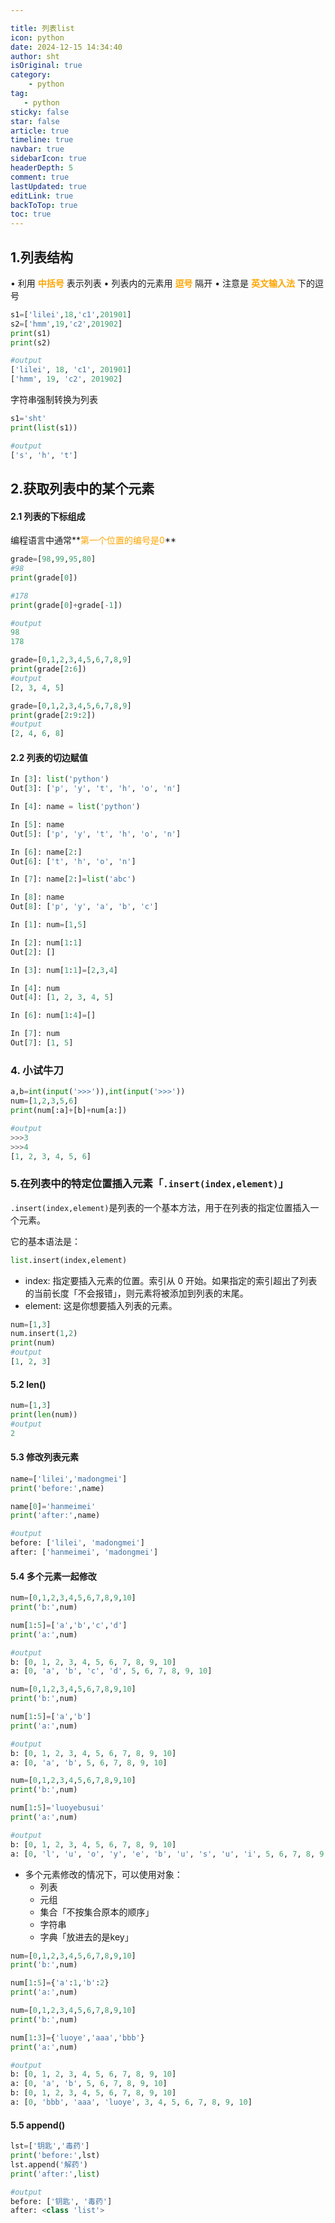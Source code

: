 ```yaml
---

title: 列表list
icon: python
date: 2024-12-15 14:34:40
author: sht
isOriginal: true
category: 
    - python
tag:
   - python
sticky: false
star: false
article: true
timeline: true
navbar: true
sidebarIcon: true
headerDepth: 5
comment: true
lastUpdated: true
editLink: true
backToTop: true
toc: true
---
```


## 1.列表结构
•    利用 **<span style="color:orange">中括号</span>** 表示列表
•    列表内的元素用 **<span style="color:orange">逗号</span>** 隔开
•    注意是 **<span style="color:orange">英文输入法</span>** 下的逗号

```python
s1=['lilei',18,'c1',201901]
s2=['hmm',19,'c2',201902]
print(s1)
print(s2)

#output
['lilei', 18, 'c1', 201901]
['hmm', 19, 'c2', 201902]
```

字符串强制转换为列表

```python
s1='sht'
print(list(s1))

#output
['s', 'h', 't']
```

## 2.获取列表中的某个元素

#### 2.1 列表的下标组成

编程语言中通常**<span style="color:orange">第一个位置的编号是0</span>**



```python
grade=[98,99,95,80]
#98
print(grade[0])

#178
print(grade[0]+grade[-1])

#output
98
178
```

```python
grade=[0,1,2,3,4,5,6,7,8,9]
print(grade[2:6])
#output
[2, 3, 4, 5]
```

```python
grade=[0,1,2,3,4,5,6,7,8,9]
print(grade[2:9:2])
#output
[2, 4, 6, 8]
```

#### 2.2 列表的切边赋值

```python
In [3]: list('python')
Out[3]: ['p', 'y', 't', 'h', 'o', 'n']

In [4]: name = list('python')

In [5]: name
Out[5]: ['p', 'y', 't', 'h', 'o', 'n']

In [6]: name[2:]
Out[6]: ['t', 'h', 'o', 'n']

In [7]: name[2:]=list('abc')

In [8]: name
Out[8]: ['p', 'y', 'a', 'b', 'c']


```

`````python
In [1]: num=[1,5]

In [2]: num[1:1]
Out[2]: []

In [3]: num[1:1]=[2,3,4]

In [4]: num
Out[4]: [1, 2, 3, 4, 5]

In [6]: num[1:4]=[]

In [7]: num
Out[7]: [1, 5]
`````

### 4. 小试牛刀

```python
a,b=int(input('>>>')),int(input('>>>'))
num=[1,2,3,5,6]
print(num[:a]+[b]+num[a:])

#output
>>>3
>>>4
[1, 2, 3, 4, 5, 6]
```

### 5.在列表中的特定位置插入元素「`.insert(index,element)`」

`.insert(index,element)`是列表的一个基本方法，用于在列表的指定位置插入一个元素。

它的基本语法是：

```python
list.insert(index,element)
```

- index: 指定要插入元素的位置。索引从 0 开始。如果指定的索引超出了列表的当前长度「不会报错」，则元素将被添加到列表的末尾。
- element: 这是你想要插入列表的元素。

```python
num=[1,3]
num.insert(1,2)
print(num)
#output
[1, 2, 3]
```

#### 5.2 len()

```python
num=[1,3]
print(len(num))
#output
2
```

#### 5.3 修改列表元素

```python
name=['lilei','madongmei']
print('before:',name)

name[0]='hanmeimei'
print('after:',name)

#output
before: ['lilei', 'madongmei']
after: ['hanmeimei', 'madongmei']
```

#### 5.4 多个元素一起修改

```python
num=[0,1,2,3,4,5,6,7,8,9,10]
print('b:',num)

num[1:5]=['a','b','c','d']
print('a:',num)

#output
b: [0, 1, 2, 3, 4, 5, 6, 7, 8, 9, 10]
a: [0, 'a', 'b', 'c', 'd', 5, 6, 7, 8, 9, 10]
```

```python
num=[0,1,2,3,4,5,6,7,8,9,10]
print('b:',num)

num[1:5]=['a','b']
print('a:',num)

#output
b: [0, 1, 2, 3, 4, 5, 6, 7, 8, 9, 10]
a: [0, 'a', 'b', 5, 6, 7, 8, 9, 10]
```

```python
num=[0,1,2,3,4,5,6,7,8,9,10]
print('b:',num)

num[1:5]='luoyebusui'
print('a:',num)

#output
b: [0, 1, 2, 3, 4, 5, 6, 7, 8, 9, 10]
a: [0, 'l', 'u', 'o', 'y', 'e', 'b', 'u', 's', 'u', 'i', 5, 6, 7, 8, 9, 10]
```

- 多个元素修改的情况下，可以使用对象：
  - 列表
  - 元组
  - 集合「不按集合原本的顺序」
  - 字符串
  - 字典「放进去的是key」

```python
num=[0,1,2,3,4,5,6,7,8,9,10]
print('b:',num)

num[1:5]={'a':1,'b':2}
print('a:',num)

num=[0,1,2,3,4,5,6,7,8,9,10]
print('b:',num)

num[1:3]={'luoye','aaa','bbb'}
print('a:',num)

#output
b: [0, 1, 2, 3, 4, 5, 6, 7, 8, 9, 10]
a: [0, 'a', 'b', 5, 6, 7, 8, 9, 10]
b: [0, 1, 2, 3, 4, 5, 6, 7, 8, 9, 10]
a: [0, 'bbb', 'aaa', 'luoye', 3, 4, 5, 6, 7, 8, 9, 10]
```

#### 5.5 append()

```python
lst=['钥匙','毒药']
print('before:',lst)
lst.append('解药')
print('after:',list)

#output
before: ['钥匙', '毒药']
after: <class 'list'>
```